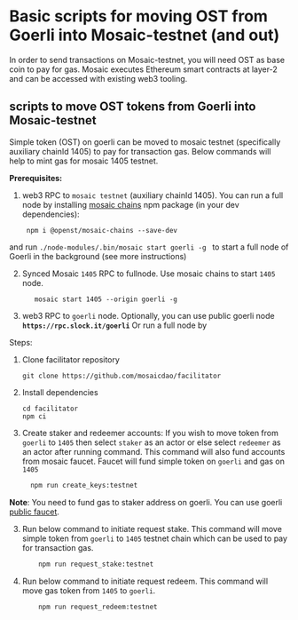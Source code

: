 # Basic scripts for moving OST from Goerli into Mosaic-testnet (and out)

In order to send transactions on Mosaic-testnet, you will need OST as base coin to pay for gas. Mosaic executes Ethereum smart contracts at layer-2 and can be accessed with existing web3 tooling.


## scripts to move OST tokens from Goerli into Mosaic-testnet
  
  Simple token (OST) on goerli can be moved to mosaic  testnet (specifically auxiliary chainId 1405) to pay for transaction gas. Below commands will help to mint gas for mosaic 1405 testnet. 
  
  **Prerequisites:**

1. web3 RPC to `mosaic testnet` (auxiliary chainId 1405). You can run a full node by installing [mosaic chains](https://github.com/mosaicdao/mosaic-chains) npm package (in your dev dependencies):

   ```
    npm i @openst/mosaic-chains --save-dev
   ```
and run
    ```
    ./node-modules/.bin/mosaic start goerli -g 
    ```
    to start a full node of Goerli in the background (see more instructions) 
  
 
2. Synced Mosaic `1405` RPC to fullnode. Use mosaic chains to start `1405` node. 
    ```
       mosaic start 1405 --origin goerli -g
    ```
 1. web3 RPC to `goerli` node.
   Optionally, you can use public goerli node **`https://rpc.slock.it/goerli`**
   Or run a full node by
   
  Steps: 
  1. Clone facilitator repository

        ```
        git clone https://github.com/mosaicdao/facilitator
        ```
  2. Install dependencies
        ```
        cd facilitator
        npm ci
        ```
     
  3. Create staker and redeemer accounts:  If you wish to move token from `goerli` to `1405` then select `staker` as an actor or else select `redeemer` as an actor after running command. This command will also fund accounts from mosaic faucet. Faucet will fund simple token on `goerli` and gas on `1405`
  
      ```bash
        npm run create_keys:testnet
      ```  
      
   **Note**: You need to fund gas to staker address on goerli. You can use goerli [public faucet](https://goerli-faucet.slock.it/).
   
  3. Run below command to initiate request stake. This command will move simple token from `goerli` to `1405` testnet chain which can be used to pay for transaction gas. 
     
     ```bash
         npm run request_stake:testnet
     ``` 
     
  4. Run below command to initiate request redeem. This command will move gas token from `1405` to `goerli`. 
    
     ```bash
         npm run request_redeem:testnet

